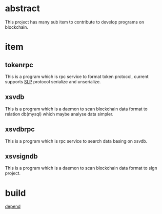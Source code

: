 # abstract
This project has many sub item to contribute to develop programs on blockchain.

# item
## tokenrpc
This is a program which is rpc service to format token protocol, current supports [SLP](https://github.com/simpleledger/slp-specifications.git) protocol serialize and unserialize. 

## xsvdb
This is a program which is a daemon to scan blockchain data format to relation db(mysql) which maybe analyse data simpler. 

## xsvdbrpc
This is a program which is rpc service to search data basing on xsvdb. 

## xsvsigndb
This is a program which is a daemon to scan blockchain data format to sign project.

# build
[depend](https://github.com/SimbaBlock/sp/blob/master/build.md)


